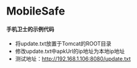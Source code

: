 # MobileSafe
#### 手机卫士的示例代码
* 将update.txt放置于Tomcat的ROOT目录
* 修改update.txt中apkUrl的ip地址为本地ip地址
* 测试地址：http://192.168.1.106:8080/update.txt